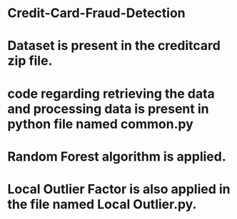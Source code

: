 # Credit-Card-Fraud-Detection

# Dataset is present in the creditcard zip file.

# code regarding retrieving the data and processing data is present in python file named common.py

# Random Forest algorithm is applied.

# Local Outlier Factor is also applied in the file named Local Outlier.py.

